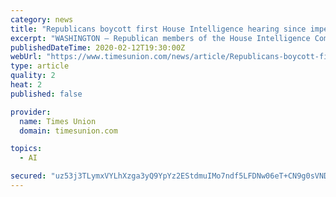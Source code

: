 ```yaml
---
category: news
title: "Republicans boycott first House Intelligence hearing since impeachment"
excerpt: "WASHINGTON — Republican members of the House Intelligence Committee on Wednesday boycotted a rare public hearing of the panel, citing objections to the committee’s impeachment investigation and apparent lack of response to a report detailing abuses in the government’s secret surveillance processes."
publishedDateTime: 2020-02-12T19:30:00Z
webUrl: "https://www.timesunion.com/news/article/Republicans-boycott-first-House-Intelligence-15050697.php"
type: article
quality: 2
heat: 2
published: false

provider:
  name: Times Union
  domain: timesunion.com

topics:
  - AI

secured: "uz53j3TLymxVYLhXzga3yQ9YpYz2EStdmuIMo7ndf5LFDNw06eT+CN9g0sVNDSZOvTj7m31HNS7PSyb52/2wIXcaOppbSX7lrbaJ88R0mZLkDbpsEADD2a1Mn/eJdjCCtyOIuG9ShANc4fxvNlkLqNB//im0hYwm3I/msJBNvcVPeE+rCNzCvdLriRkY7s9MLVNF9nAZgVIo88uyMdXRsNUWjsLAT1BCtuhRf89XoCB0SsvtBKs31h1mtga90UwGZL8EK0KPOAarDf5j4vV0hnjZI3Kdxr5e1UBItCPw7ikrt0Mvc0B9ZOydK0PNNLyEHElOCBUFxHFFAVWDCso8i7RMJZD+n8CHg+saRevZ8gcyapP5YZBkzZXI91/Yf8DQIDke5Rbgdq1w1caNZAnRz76vJPZnYxIn2wFAoQuvXrzIFbLVwiH27jdcDr20t/BoKNWlSGC/MpMcorx4jYOo9v+cPPV8gA4ltIITVHVtLEo=;rbF/gW7DusEYOx5/GfN7qA=="
---
```


